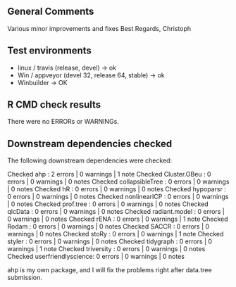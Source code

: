 ## General Comments

Various minor improvements and fixes
Best Regards, Christoph

## Test environments

* linux / travis (release, devel) -> ok
* Win / appveyor (devel 32, release 64, stable) -> ok
* Winbuilder -> OK

## R CMD check results

There were no ERRORs or WARNINGs.

## Downstream dependencies checked

The following downstream dependencies were checked:

Checked ahp                : 2 errors | 0 warnings | 1 note 
Checked Cluster.OBeu       : 0 errors | 0 warnings | 0 notes
Checked collapsibleTree    : 0 errors | 0 warnings | 0 notes
Checked hR                 : 0 errors | 0 warnings | 0 notes
Checked hypoparsr          : 0 errors | 0 warnings | 0 notes
Checked nonlinearICP       : 0 errors | 0 warnings | 0 notes
Checked prof.tree          : 0 errors | 0 warnings | 0 notes
Checked qlcData            : 0 errors | 0 warnings | 0 notes
Checked radiant.model      : 0 errors | 0 warnings | 0 notes
Checked rENA               : 0 errors | 0 warnings | 1 note 
Checked Rodam              : 0 errors | 0 warnings | 0 notes
Checked SACCR              : 0 errors | 0 warnings | 0 notes
Checked stoRy              : 0 errors | 0 warnings | 1 note 
Checked styler             : 0 errors | 0 warnings | 0 notes
Checked tidygraph          : 0 errors | 0 warnings | 1 note 
Checked triversity         : 0 errors | 0 warnings | 0 notes
Checked userfriendlyscience: 0 errors | 0 warnings | 0 notes

ahp is my own package, and I will fix the problems right after data.tree submission.
